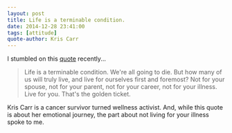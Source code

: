 ```yaml
---
layout: post
title: Life is a terminable condition.
date: 2014-12-28 23:41:00
tags: [attitude]  
quote-author: Kris Carr
---
```


I stumbled on this [quote](https://www.youtube.com/watch?v=8rMoQesq05Y) recently...

> Life is a terminable condition. We're all going to die.
> But how many of us will truly live, and live for ourselves first and foremost?
> Not for your spouse, not for your parent, not for your career, not for your illness.
> Live for you.
> That's the golden ticket.

Kris Carr is a cancer survivor turned wellness activist. And, while this quote
is about her emotional journey, the part about not living for your illness
spoke to me.
